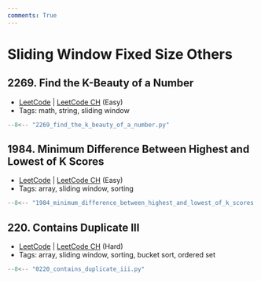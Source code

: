 ```yaml
---
comments: True
---
```


# Sliding Window Fixed Size Others

## 2269. Find the K-Beauty of a Number

-   [LeetCode](https://leetcode.com/problems/find-the-k-beauty-of-a-number/) | [LeetCode CH](https://leetcode.cn/problems/find-the-k-beauty-of-a-number/) (Easy)
-   Tags: math, string, sliding window

```python title="2269. Find the K-Beauty of a Number"
--8<-- "2269_find_the_k_beauty_of_a_number.py"
```

## 1984. Minimum Difference Between Highest and Lowest of K Scores

-   [LeetCode](https://leetcode.com/problems/minimum-difference-between-highest-and-lowest-of-k-scores/) | [LeetCode CH](https://leetcode.cn/problems/minimum-difference-between-highest-and-lowest-of-k-scores/) (Easy)
-   Tags: array, sliding window, sorting

```python title="1984. Minimum Difference Between Highest and Lowest of K Scores"
--8<-- "1984_minimum_difference_between_highest_and_lowest_of_k_scores.py"
```

## 220. Contains Duplicate III

-   [LeetCode](https://leetcode.com/problems/contains-duplicate-iii/) | [LeetCode CH](https://leetcode.cn/problems/contains-duplicate-iii/) (Hard)
-   Tags: array, sliding window, sorting, bucket sort, ordered set

```python title="220. Contains Duplicate III"
--8<-- "0220_contains_duplicate_iii.py"
```
